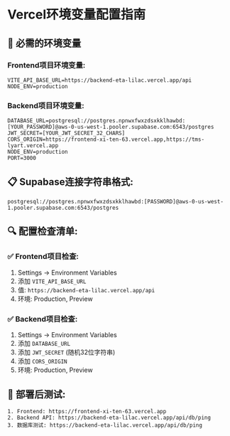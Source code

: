 # Vercel环境变量配置指南

## 🔧 必需的环境变量

### Frontend项目环境变量:
```
VITE_API_BASE_URL=https://backend-eta-lilac.vercel.app/api
NODE_ENV=production
```

### Backend项目环境变量:
```
DATABASE_URL=postgresql://postgres.npnwxfwxzdsxkklhawbd:[YOUR_PASSWORD]@aws-0-us-west-1.pooler.supabase.com:6543/postgres
JWT_SECRET=[YOUR_JWT_SECRET_32_CHARS]
CORS_ORIGIN=https://frontend-xi-ten-63.vercel.app,https://tms-lyart.vercel.app
NODE_ENV=production
PORT=3000
```

## 📋 Supabase连接字符串格式:
```
postgresql://postgres.npnwxfwxzdsxkklhawbd:[PASSWORD]@aws-0-us-west-1.pooler.supabase.com:6543/postgres
```

## 🔍 配置检查清单:

### ✅ Frontend项目检查:
1. Settings → Environment Variables
2. 添加 `VITE_API_BASE_URL`
3. 值: `https://backend-eta-lilac.vercel.app/api`
4. 环境: Production, Preview

### ✅ Backend项目检查:
1. Settings → Environment Variables  
2. 添加 `DATABASE_URL`
3. 添加 `JWT_SECRET` (随机32位字符串)
4. 添加 `CORS_ORIGIN`
5. 环境: Production, Preview

## 🚀 部署后测试:
```
1. Frontend: https://frontend-xi-ten-63.vercel.app
2. Backend API: https://backend-eta-lilac.vercel.app/api/db/ping
3. 数据库测试: https://backend-eta-lilac.vercel.app/api/db/ping
```
